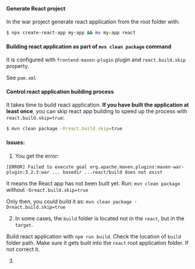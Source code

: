 
#### Generate React project

In the war project generate react application from the root folder with:
```bash
$ npx create-react-app my-app && mv my-app react
```

#### Building react application as part of `mvn clean package` command

It is configured with `frontend-maven-plugin` plugin and `react.build.skip` property.

See `pom.xml`

#### Control react application building process

It takes time to build react application.
**If you have built the application at least once**, 
you can skip react app building to speed up the process with `react.build.skip=true`:

```bash
$ mvn clean package -Dreact.build.skip=true
```

#### Issues:

1. You get the error:
```text
[ERROR] Failed to execute goal org.apache.maven.plugins:maven-war-plugin:3.2.3:war ... basedir ...react/build does not exist
```
It means the React app has not been built yet. 
Run: `mvn clean package` without `-Dreact.build.skip=true`

Only then, you could build it as: `mvn clean package -Dreact.build.skip=true`

2. In some cases, the `build` folder is located not in the `react`, but in the `target`. 

Build react application with `npm run build`. Check the location of `build` folder path. 
Make sure it gets built into the `react` root application folder. If not correct it.

3. 